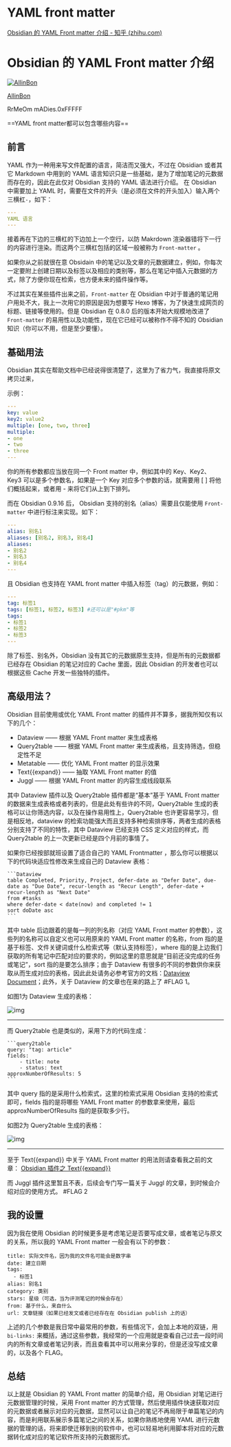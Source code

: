 # YAML front matter

[Obsidian 的 YAML Front matter 介绍 - 知乎 (zhihu.com)](https://zhuanlan.zhihu.com/p/370113792)

# Obsidian 的 YAML Front matter 介绍

[![AllinBon](https://i.loli.net/2021/08/18/rw5WcJZnjSzCYQl.jpg)](https://www.zhihu.com/people/kio-mis)

[AllinBon](https://www.zhihu.com/people/kio-mis)

RrMeOm mADies.0xFFFFF



==YAML front matter都可以包含哪些内容==



## 前言

YAML 作为一种用来写文件配置的语言，简洁而又强大，不过在 Obsidian 或者其它 Markdown 中用到的 YAML 语言知识只是一些基础，是为了增加笔记的元数据而存在的，因此在此仅对 Obsidian 支持的 YAML 语法进行介绍。 在 Obsidian 中需要加上 YAML 时，需要在文件的开头（是必须在文件的开头加入）输入两个三横杠`-`，如下：

```yaml
---
YAML 语言
---
```

接着再在下边的三横杠的下边加上一个空行，以防 Makrdown 渲染器错将下一行的内容进行渲染。而这两个三横杠包括的区域一般被称为 `Front-matter` 。

如果你从之前就很在意 Obsidain 中的笔记以及文章的元数据建立，例如，你每次一定要附上创建日期以及标签以及相应的类别等，那么在笔记中插入元数据的方式，除了方便你现在检索，也方便未来的插件操作等。

不过其实在某些插件出来之前，`Front-matter` 在 Obsidian 中对于普通的笔记用户用处不大，我上一次用它的原因是因为想要写 Hexo 博客，为了快速生成网页的标题、链接等使用的。但是 Obsidian 在 0.8.0 后的版本开始大规模地改进了 `Front-matter` 的易用性以及功能性，现在它已经可以被称作不得不知的 Obsidian 知识（你可以不用，但是至少要懂）。

## 基础用法

Obsidian 其实在帮助文档中已经说得很清楚了，这里为了省力气，我直接将原文拷贝过来，

示例：

```yaml
---
key: value
key2: value2
multiple: [one, two, three]
multiple:
- one
- two
- three
---
```

你的所有参数都应当放在同一个 Front matter 中，例如其中的 Key、Key2、Key3 可以是多个参数名，如果是一个 Key 对应多个参数的话，就需要用 [ ] 将他们概括起来，或者用 - 来将它们从上到下排列。

而在 Obsidian 0.9.16 后， Obsidian 支持的别名（alias）需要且仅能使用 `Front-matter` 中进行标注来实现。如下：

```yaml
---
alias: 别名1
aliases: [别名2, 别名3, 别名4]
aliases:
- 别名2
- 别名3
- 别名4
---
```

且 Obsidian 也支持在 YAML front matter 中插入标签（tag）的元数据，例如：

```yaml
---
tag: 标签1
tags: [标签1, 标签2, 标签3] #还可以是"#pkm"等
tags:
- 标签1
- 标签2
- 标签3
---
```

除了标签、别名外，Obsidian 没有其它的元数据原生支持，但是所有的元数据都已经存在 Obsidian 的笔记对应的 Cache 里面，因此 Obsidian 的开发者也可以根据这些 Cache 开发一些独特的插件。

## 高级用法？

Obsidian 目前使用或优化 YAML Front matter 的插件并不算多，据我所知仅有以下的几个：

- Dataview —— 根据 YAML Front matter 来生成表格
- Query2table —— 根据 YAML Front matter 来生成表格，且支持筛选，但稳定性不足
- Metatable —— 优化 YAML Front matter 的显示效果
- Text{{expand}} —— 抽取 YAML Front matter 的值
- Juggl —— 根据 YAML Front matter 的内容生成线段联系

其中 Dataview 插件以及 Query2table 插件都是“基本”基于 YAML Front matter 的数据来生成表格或者列表的，但是此处有些许的不同，Query2table 生成的表格可以让你筛选内容，以及在操作易用性上，Query2table 也许更容易学习，但是相反地，dataview 的检索功能强大而且支持多种检索排序等，两者生成的表格分别支持了不同的特性，其中 Dataview 已经支持 CSS 定义对应的样式，而 Query2table 的上一次更新已经是四个月前的事情了。

如果你已经按部就班设置了适合自己的 YAML Frontmatter ，那么你可以根据以下的代码块适应性修改来生成自己的 Dataview 表格：

~~~text
```Dataview
table Completed, Priority, Project, defer-date as "Defer Date", due-date as "Due Date", recur-length as "Recur Length", defer-date + recur-length as "Next Date"
from #tasks
where defer-date < date(now) and completed != 1
sort doDate asc
```
~~~

其中 table 后边跟着的是每一列的列名称（对应 YAML Front matter 的参数），这些列的名称可以自定义也可以用原来的 YAML Front matter 的名称，from 指的是基于标签、文件关键词或什么检索式等（默认支持标签），where 指的是上边我们获取的所有笔记中匹配对应的要求的，例如这里的意思就是“目前还没完成的任务或笔记”，sort 指的是要怎么排序；由于 Dataview 有很多的不同的参数供你来获取从而生成对应的表格，因此此处请务必参考官方的文档：[Dataview Document](https://link.zhihu.com/?target=https%3A//blacksmithgu.github.io/obsidian-dataview/%23/)；此外，关于 Dataview 的文章也在来的路上了 #FLAG 1。

如图1为 Dataview 生成的表格：

![img](https://i.loli.net/2021/08/18/rw5WcJZnjSzCYQl.jpg)

------

而 Query2table 也是类似的，采用下方的代码生成：

~~~text
```query2table
query: "tag: article"
fields: 
    - title: note
    - status: text
approxNumberOfResults: 5
```
~~~

其中 query 指的是采用什么检索式，这里的检索式采用 Obsidian 支持的检索式即可，fields 指的是将哪些 YAML Front matter 的参数拿来使用，最后approxNumberOfResults 指的是获取多少行。

如图2为 Query2table 生成的表格：

![img](https://i.loli.net/2021/08/18/rw5WcJZnjSzCYQl.jpg)

------

至于 Text{{expand}} 中关于 YAML Front matter 的用法则请查看我之前的文章： [Obsidian 插件之 Text{{expand}}](https://zhuanlan.zhihu.com/p/369655284)

而 Juggl 插件这里暂且不表，后续会专门写一篇关于 Juggl 的文章，到时候会介绍对应的使用方式。 #FLAG 2

## 我的设置

因为我在使用 Obsidian 的时候更多是考虑笔记是否要写成文章，或者笔记与原文的关系，所以我的 YAML Front matter 一般会有以下的参数：

```text
title: 实际文件名，因为我的文件名可能会是数字串
date: 建立日期
tags:
  - 标签1
alias: 别名1
category: 类别
stars: 星级（可选，当为评测笔记的时候会存在）
from: 基于什么，来自什么
url: 文章链接（如果已经发文或者已经存在在 Obsidian publish 上的话）
```

上述的几个参数是我日常中最常用的参数，有些情况下，会加上本地的双链，用 `bi-links:` 来概括，通过这些参数，我经常的一个应用就是查看自己过去一段时间内的所有文章或者笔记列表，而且查看其中可以用来分享的，但是还没写成文章的，以及各个 FLAG。

## 总结

以上就是 Obsidian 的 YAML Front matter 的简单介绍，用 Obsidian 对笔记进行元数据管理的时候，采用 Front matter 的方式管理，然后使用插件快速获取对应的元数据或者展示对应的元数据，显然可以让自己的笔记不再局限于单篇笔记的内容，而是利用联系展示多篇笔记之间的关系，如果你熟练地使用 YAML 进行元数据的管理的话，将来即使迁移到别的软件中，也可以轻易地利用脚本将对应的元数据转化成对应的笔记软件所支持的元数据形式。